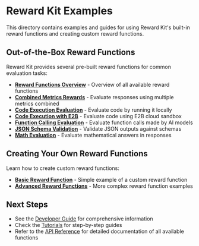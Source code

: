# Reward Kit Examples

This directory contains examples and guides for using Reward Kit's built-in reward functions and creating custom reward functions.

## Out-of-the-Box Reward Functions

Reward Kit provides several pre-built reward functions for common evaluation tasks:

- [**Reward Functions Overview**](reward_functions_overview.md) - Overview of all available reward functions
- [**Combined Metrics Rewards**](combined_metrics_rewards.md) - Evaluate responses using multiple metrics combined
- [**Code Execution Evaluation**](code_execution_evaluation.md) - Evaluate code by running it locally
- [**Code Execution with E2B**](code_execution_with_e2b.md) - Evaluate code using E2B cloud sandbox
- [**Function Calling Evaluation**](function_calling_evaluation.md) - Evaluate function calls made by AI models
- [**JSON Schema Validation**](json_schema_validation.md) - Validate JSON outputs against schemas
- [**Math Evaluation**](math_evaluation.md) - Evaluate mathematical answers in responses

## Creating Your Own Reward Functions

Learn how to create custom reward functions:

- [**Basic Reward Function**](basic_reward_function.md) - Simple example of a custom reward function
- [**Advanced Reward Functions**](advanced_reward_functions.md) - More complex reward function examples

## Next Steps

- See the [Developer Guide](../developer_guide/getting_started.md) for comprehensive information
- Check the [Tutorials](../tutorials/creating_your_first_reward_function.md) for step-by-step guides
- Refer to the [API Reference](../api_reference/README.md) for detailed documentation of all available functions